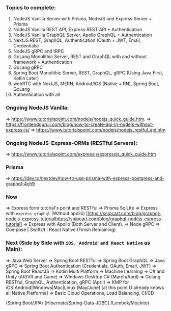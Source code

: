 ### Topics to complete:
1. NodeJS Vanilla Server with Prisma, NodeJS and Express Server + Prisma
2. NodeJS Vanilla REST API, Express REST API + Authentication
3. NodeJS Vanilla GraphQL Server, Apollo GraphQL + Authentication
4. NextJS  REST, GraphQL, Authentication (Oauth + JWT, Email, Credentials)
5. NodeJS gRPC and tRPC
6. GoLang Monolithic Server, REST and GraphQL with and without framework + Authentication
7. GoLang gRPC
8. Spring Boot Monolithic Server, REST, GraphQL,  gRPC (Using Java First, Kotlin Later)
9. webRTC with NextJS, MERN, Android/iOS (Native + RN), Spring Boot, GoLang
10. Authentication with all

### Ongoing NodeJS Vanilla:
=> https://www.tutorialspoint.com/nodejs/nodejs_quick_guide.htm.
=> https://frontendguruji.com/blog/how-to-create-api-in-nodejs-without-express-js/
=> https://www.tutorialspoint.com/nodejs/nodejs_restful_api.htm


### Ongoing NodeJS-Express-ORMs (RESTful Servers):
=> https://www.tutorialspoint.com/expressjs/expressjs_quick_guide.htm

### Prisma
=> https://dev.to/nextdev/how-to-use-prisma-with-express-postgress-and-graphql-4ch9


### Now
=> Express form tutorial's point and RESTful => Prisma SqlLite
=> Express with `express-graphql` (Without apollo) [https://snipcart.com/blog/graphql-nodejs-express-tutorialhttps://snipcart.com/blog/graphql-nodejs-express-tutorial]
=> Express with Apollo (Both Server and Client).
=> Node gRPC
=> Compose | SwiftUI | React Native (Finish Remaining)

### Next (Side by Side with `iOS, Android and React Native` as Main):
=> Java Web Server => Spring Boot RESTful => Spring Boot GraphQL => Java gRPC
=> Spring Boot Authentication (Credentials, OAuth, Email, JWT)
=> Spring Boot ReactJS
=> Kotlin Multi Platform
=> Machine Learning
=> C# and Unity (AR/VR and Game) => Windows Desktop C# (March/April)
=> Golang RESTful, GraphQL, Authentication, gRPC (April)
=> KMP for iOS|Android|Windows|Mac|Linux (May/June) [at this point U already knows all Native Platforms] => Basic Cloud Operations, Load Balancing, CI/CD

(Spring Boot/JPA/ [Hibernate/Spring-Data-JDBC] /Lombok/Mockito)